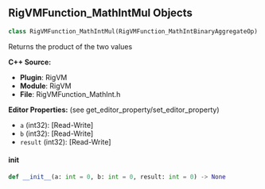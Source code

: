 ## RigVMFunction_MathIntMul Objects

```python
class RigVMFunction_MathIntMul(RigVMFunction_MathIntBinaryAggregateOp)
```

Returns the product of the two values

**C++ Source:**

- **Plugin**: RigVM
- **Module**: RigVM
- **File**: RigVMFunction_MathInt.h

**Editor Properties:** (see get_editor_property/set_editor_property)

- ``a`` (int32):  [Read-Write]
- ``b`` (int32):  [Read-Write]
- ``result`` (int32):  [Read-Write]

<a id="unreal.RigVMFunction_MathIntMul.__init__"></a>

#### __init__

```python
def __init__(a: int = 0, b: int = 0, result: int = 0) -> None
```

<a id="unreal.RigUnit_MathIntMul"></a>
